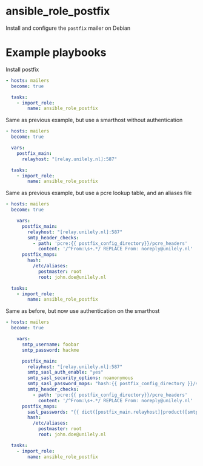 # ansible_role_postfix

Install and configure the `postfix` mailer on Debian


# Example playbooks

Install postfix

```yaml
- hosts: mailers
  become: true

  tasks:
    - import_role:
        name: ansible_role_postfix
```


Same as previous example, but use a smarthost without authentication

```yaml
- hosts: mailers
  become: true

  vars:
    postfix_main:
      relayhost: "[relay.unilely.nl]:587"

  tasks:
    - import_role:
        name: ansible_role_postfix
```

Same as previous example, but use a pcre lookup table, and an aliases file

```yaml
- hosts: mailers
  become: true

    vars:
      postfix_main:
        relayhost: "[relay.unilely.nl]:587"
        smtp_header_checks:
          - path: 'pcre:{{ postfix_config_directory}}/pcre_headers'
            content: '/^From:\s+.*/ REPLACE From: noreply@unilely.nl'
      postfix_maps:
        hash:
          /etc/aliases:
            postmaster: root
            root: john.doe@unilely.nl

  tasks:
    - import_role:
        name: ansible_role_postfix
```

Same as before, but now use authentication on the smarthost


```yaml
- hosts: mailers
  become: true

    vars:
      smtp_username: foobar
      smtp_password: hackme

      postfix_main:
        relayhost: "[relay.unilely.nl]:587"
        smtp_sasl_auth_enable: "yes"
        smtp_sasl_security_options: noanonymous
        smtp_sasl_password_maps: "hash:{{ postfix_config_directory }}/sasl_passwords"
        smtp_header_checks:
          - path: 'pcre:{{ postfix_config_directory}}/pcre_headers'
            content: '/^From:\s+.*/ REPLACE From: noreply@unilely.nl'
      postfix_maps:
        sasl_passwords: "{{ dict([postfix_main.relayhost]|product([smtp_username~':'~smtp_password])) }}"
        hash:
          /etc/aliases:
            postmaster: root
            root: john.doe@unilely.nl

  tasks:
    - import_role:
        name: ansible_role_postfix
```